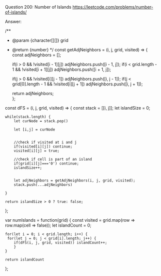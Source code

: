 Question 200: Number of Islands
https://leetcode.com/problems/number-of-islands/

Answer:

/**
 * @param {character[][]} grid
 * @return {number}
 */
const getAdjNeighbors = (i, j, grid, visited) => {
    const adjNeighbors = [];
    
    
    if(i > 0 && !visited[i - 1][j]) adjNeighbors.push([i - 1, j]);
    if(i < grid.length - 1 && !visited[i + 1][j]) adjNeighbors.push([i + 1, j]);
    
    if(j > 0 && !visited[i][j - 1]) adjNeighbors.push([i, j - 1]);
    if(j < grid[0].length - 1 && !visited[i][j + 1]) adjNeighbors.push([i, j + 1]);
    
    return adjNeighbors;  
};

const dFS = (i, j, grid, visited) => {
    const stack = [[i, j]];
    let islandSize = 0;
    
    while(stack.length) {
        let curNode = stack.pop()
        
        let [i,j] = curNode
        
        
        //check if visited at i and j
        if(visited[i][j]) continue;
        visited[i][j] = true;
        
        //check if cell is part of an island
        if(grid[i][j]==='0') continue;
        islandSize++;
        
        
        let adjNeighbors = getAdjNeighbors(i, j, grid, visited);
        stack.push(...adjNeighbors)
        
    }
    
    return islandSize > 0 ? true: false;
};



var numIslands = function(grid) {
    const visited = grid.map(row => row.map(cell => false));
    let islandCount = 0;
    
    
    for(let i = 0; i < grid.length; i++) {
     for(let j = 0; j < grid[i].length; j++) {
        if(dFS(i, j, grid, visited)) islandCount++;
        }
    }
    
    return islandCount
    
};
